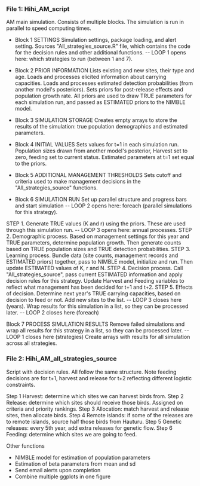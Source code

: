 ### File 1: Hihi_AM_script

AM main simulation. Consists of multiple blocks. The simulation is run in parallel to speed computing times.
- Block 1 SETTINGS
Simulation settings, package loading, and alert setting. 
Sources "All_strategies_source.R" file, which contains the code for the decision rules and other additional functions.
-- LOOP 1 opens here: which strategies to run (between 1 and 7).

- Block 2 PRIOR INFORMATION
Lists existing and new sites, their type and age.
Loads and processes elicited information about carrying capacities.
Loads and processes estimated detection probabilities (from another model's posteriors).
Sets priors for post-release effects and population growth rate.
All priors are used to draw TRUE parameters for each simulation run, and passed as ESTIMATED priors to the NIMBLE model.

- Block 3 SIMULATION STORAGE
Creates empty arrays to store the results of the simulation: true population demographics and estimated parameters.

- Block 4 INITIAL VALUES
Sets values for t=1 in each simulation run. 
Population sizes drawn from another model's posterior, Harvest set to zero, feeding set to current status. 
Estimated parameters at t=1 set equal to the priors.

- Block 5 ADDITIONAL MANAGEMENT THRESHOLDS
Sets cutoff and criteria used to make management decisions in the "All_strategies_source" functions.

- Block 6 SIMULATION RUN
Set up parallel structure and progress bars and start simulation
-- LOOP 2 opens here: foreach (parallel simulations for this strategy).

STEP 1. Generate TRUE values (K and r) using the priors. These are used through this simulation run.
-- LOOP 3 opens here: annual processes.
STEP 2. Demographic process. Based on management settings for this year and TRUE parameters, determine population growth. Then generate counts based on TRUE population sizes and TRUE detection probabilities.
STEP 3. Learning process. Bundle data (site counts, management records and ESTIMATED priors) together, pass to NIMBLE model, initialize and run. Then update ESTIMATED values of K, r and N.
STEP 4. Decision process. Call "All_strategies_source", pass current ESTIMATED information and apply decision rules for this strategy. Update Harvest and Feeding variables to reflect what management has been decided for t+1 and t+2.
STEP 5. Effects of decision. Determine next year's TRUE carrying capacities, based on decision to feed or not. Add new sites to the list. 
-- LOOP 3 closes here (years).
Wrap results for this simulation in a list, so they can be processed later.
-- LOOP 2 closes here (foreach)

Block 7 PROCESS SIMULATION RESULTS
Remove failed simulations and wrap all results for this strategy in a list, so they can be processed later.
-- LOOP 1 closes here (strategies)
Create arrays with results for all simulation across all strategies.


### File 2: Hihi_AM_all_strategies_source
Script with decision rules. All follow the same structure. Note feeding decisions are for t+1, harvest and release for t+2 reflecting different logistic constraints.

Step 1 Harvest: determine which sites we can harvest birds from.
Step 2 Release: determine which sites should receive those birds. Assigned on criteria and priority rankings.
Step 3 Allocation: match harvest and release sites, then allocate birds.
Step 4 Remote islands: if some of the releases are to remote islands, source half those birds from Hauturu.
Step 5 Genetic releases: every 5th year, add extra releases for genetic flow.
Step 6 Feeding: determine which sites we are going to feed.

Other functions
- NIMBLE model for estimation of population parameters
- Estimation of beta parameters from mean and sd
- Send email alerts upon completion
- Combine multiple ggplots in one figure
